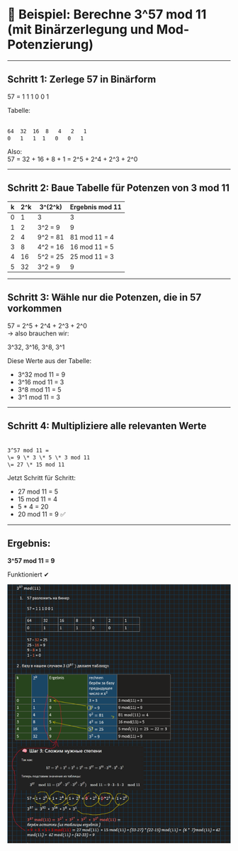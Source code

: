 # 🔢 Beispiel: Berechne 3^57 mod 11 (mit Binärzerlegung und Mod-Potenzierung)

---

## Schritt 1: Zerlege 57 in Binärform

57 = 1 1 1 0 0 1

Tabelle:

```

64  32  16  8   4   2   1
0   1   1  1   0   0   1

```

Also:  
57 = 32 + 16 + 8 + 1 = 2^5 + 2^4 + 2^3 + 2^0

---

## Schritt 2: Baue Tabelle für Potenzen von 3 mod 11

| k | 2^k | 3^(2^k)         | Ergebnis mod 11 |
|---|-----|------------------|-----------------|
| 0 | 1   | 3                | 3               |
| 1 | 2   | 3^2 = 9          | 9               |
| 2 | 4   | 9^2 = 81         | 81 mod 11 = 4   |
| 3 | 8   | 4^2 = 16         | 16 mod 11 = 5   |
| 4 | 16  | 5^2 = 25         | 25 mod 11 = 3   |
| 5 | 32  | 3^2 = 9          | 9               |

---

## Schritt 3: Wähle nur die Potenzen, die in 57 vorkommen

57 = 2^5 + 2^4 + 2^3 + 2^0  
→ also brauchen wir:

3^32, 3^16, 3^8, 3^1

Diese Werte aus der Tabelle:

- 3^32 mod 11 = 9  
- 3^16 mod 11 = 3  
- 3^8  mod 11 = 5  
- 3^1  mod 11 = 3

---

## Schritt 4: Multipliziere alle relevanten Werte

```

3^57 mod 11 =
\= 9 \* 3 \* 5 \* 3 mod 11
\= 27 \* 15 mod 11

```

Jetzt Schritt für Schritt:

- 27 mod 11 = 5  
- 15 mod 11 = 4  
- 5 * 4 = 20  
- 20 mod 11 = 9 ✅

---

## Ergebnis:

**3^57 mod 11 = 9**

Funktioniert ✔



![alt text](./img/pot.png)